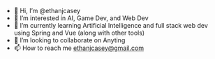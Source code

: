 - 👋 Hi, I’m @ethanjcasey
- 👀 I’m interested in AI, Game Dev, and Web Dev
- 🌱 I’m currently learning Artificial Intelligence and full stack web dev using Spring and Vue (along with other tools)
- 💞️ I’m looking to collaborate on Anyting
- 📫 How to reach me ethanjcasey@gmail.com 

<!---
ethanjcasey/ethanjcasey is a ✨ special ✨ repository because its `README.md` (this file) appears on your GitHub profile.
You can click the Preview link to take a look at your changes.
--->
